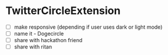 # TwitterCircleExtension

- [ ] make responsive (depending if user uses dark or light mode)
- [ ] name it - Dogecircle
- [ ] share with hackathon friend
- [ ] share with ritan  

